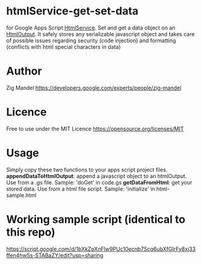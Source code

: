 # htmlService-get-set-data
for Google Apps Script [HtmlService](https://developers.google.com/apps-script/guides/html/). Set and get a data object on an [HtmlOutput](https://developers.google.com/apps-script/reference/html/html-output). It safely stores any serializable javascript object and takes care of possible issues regarding security (code injection) and formatting (conflicts with html special characters in data)


# Author
Zig Mandel https://developers.google.com/experts/people/zig-mandel

# Licence
Free to use under the MIT Licence https://opensource.org/licenses/MIT

# Usage
Simply copy these two functions to your apps script project files.
**appendDataToHtmlOutput**: append a javascript object to an htmlOutput. Use from a .gs file. Sample: 'doGet' in code.gs
**getDataFromHtml**: get your stored data. Use from a html file script. Sample: 'initialize' in html-sample.html

# Working sample script (identical to this repo)
https://script.google.com/d/1bXkZpXnFlw9PUc10ecnb7Scq6ubXfGIrFy8xj33ffen4hw5s-STABaZY/edit?usp=sharing

